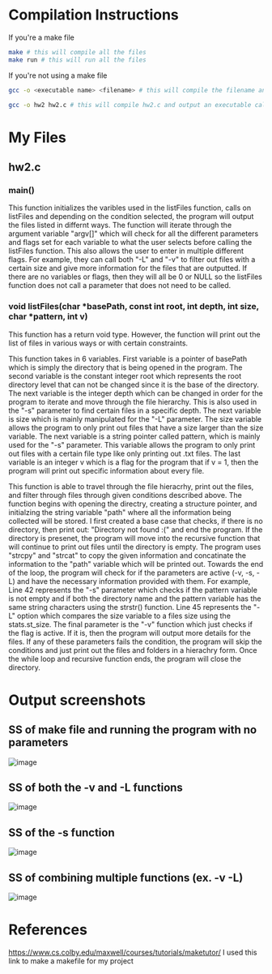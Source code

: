 <!--
NOTES:
This README is an example README for CS332/532 labs. This is a purely minimal example. It's written to emulate pure english representations of a set of documentation. As you start to write more "real world" documentation you will encounter certain standards and manners of writing that this README prepares you for
-->

# Compilation Instructions

If you're a make file
```bash
make # this will compile all the files
make run # this will run all the files
```

If you're not using a make file
```bash
gcc -o <executable name> <filename> # this will compile the filename and return an executable with the executable name

gcc -o hw2 hw2.c # this will compile hw2.c and output an executable called hw2
```

# My Files
## hw2.c

### main()

This function initializes the varibles used in the listFiles function, calls on listFiles and depending on the condition selected, the program will output the files listed in differnt ways. The function will iterate through the argument variable "argv[]" which will check for all the different parameters and flags set for each variable to what the user selects before calling the listFiles function. This also allows the user to enter in multiple different flags. For example, they can call both "-L" and "-v" to filter out files with a certain size and give more information for the files that are outputted. If there are no variables or flags, then they will all be 0 or NULL so the listFiles function does not call a parameter that does not need to be called.

### void listFiles(char *basePath, const int root, int depth, int size, char *pattern, int v)
This function has a return void type. However, the function will print out the list of files in various ways or with certain constraints.

This function takes in 6 variables. First variable is a pointer of basePath which is simply the directory that is being opened in the program. The second variable is the constant integer root which represents the root directory level that can not be changed since it is the base of the directory. The next variable is the integer depth which can be changed in order for the program to iterate and move through the file hierarchy. This is also used in the "-s" parameter to find certain files in a specific depth. The next variable is size which is mainly manipulated for the "-L" parameter. The size variable allows the program to only print out files that have a size larger than the size variable. The next variable is a string pointer called pattern, which is mainly used for the "-s" parameter. This variable allows the program to only print out files with a certain file type like only printing out .txt files. The last variable is an integer v which is a flag for the program that if v = 1, then the program will print out specific information about every file.

This function is able to travel through the file hieracrhy, print out the files, and filter through files through given conditions described above. The function begins with opening the directry, creating a structure pointer, and initialzing the string variable "path" where all the information being collected will be stored. I first created a base case that checks, if there is no directory, then print out: "Directory not found :(" and end the program. If the directory is presenet, the program will move into the recursive function that will continue to print out files until the directory is empty. The program uses "strcpy" and "strcat" to copy the given information and concatinate the information to the "path" variable which will be printed out. Towards the end of the loop, the program will check for if the parameters are active (-v, -s, -L) and have the necessary information provided with them. For example, Line 42 represents the "-s" parameter which checks if the pattern variable is not empty and if both the directory name and the pattern variable has the same string characters using the strstr() function. Line 45 represents the "-L" option which compares the size variable to a files size using the stats.st_size. The final parameter is the "-v" function which just checks if the flag is active. If it is, then the program will output more details for the files. If any of these parameters fails the condition, the program will skip the conditions and just print out the files and folders in a hierachry form. Once the while loop and recursive function ends, the program will close the directory. 


# Output screenshots
## SS of make file and running the program with no parameters
![image](https://github.com/N-Le-1/cs332/assets/156348689/07aff81b-99ba-4763-8bfa-3b4282c807c7)
## SS of both the -v and -L functions
![image](https://github.com/N-Le-1/cs332/assets/156348689/82a6e017-db78-4e50-b30a-6d072197628d)
## SS of the -s function
![image](https://github.com/N-Le-1/cs332/assets/156348689/167fee77-3cf1-42fe-81f1-8964c82a416f)
## SS of combining multiple functions (ex. -v -L)
![image](https://github.com/N-Le-1/cs332/assets/156348689/5fe63aa7-29fe-45a6-ab06-eac518ab5d08)


# References

https://www.cs.colby.edu/maxwell/courses/tutorials/maketutor/
I used this link to make a makefile for my project

